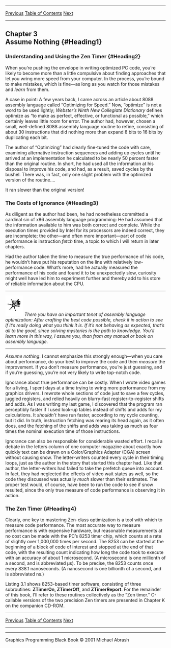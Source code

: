   ------------------------ --------------------------------- --------------------
  [Previous](02-03.html)   [Table of Contents](index.html)   [Next](03-02.html)
  ------------------------ --------------------------------- --------------------

Chapter 3\
 Assume Nothing {#Heading1}
---------------

### Understanding and Using the Zen Timer {#Heading2}

When you’re pushing the envelope in writing optimized PC code, you’re
likely to become more than a little compulsive about finding approaches
that let you wring more speed from your computer. In the process, you’re
bound to make mistakes, which is fine—as long as you watch for those
mistakes and *learn* from them.

A case in point: A few years back, I came across an article about 8088
assembly language called “Optimizing for Speed.” Now, “optimize” is not
a word to be used lightly; *Webster’s Ninth New Collegiate Dictionary*
defines optimize as “to make as perfect, effective, or functional as
possible,” which certainly leaves little room for error. The author had,
however, chosen a small, well-defined 8088 assembly language routine to
refine, consisting of about 30 instructions that did nothing more than
expand 8 bits to 16 bits by duplicating each bit.

The author of “Optimizing” had clearly fine-tuned the code with care,
examining alternative instruction sequences and adding up cycles until
he arrived at an implementation he calculated to be nearly 50 percent
faster than the original routine. In short, he had used all the
information at his disposal to improve his code, and had, as a result,
saved cycles by the bushel. There was, in fact, only one slight problem
with the optimized version of the routine....

It ran slower than the original version!

### The Costs of Ignorance {#Heading3}

As diligent as the author had been, he had nonetheless committed a
cardinal sin of x86 assembly language programming: He had assumed that
the information available to him was both correct and complete. While
the execution times provided by Intel for its processors are indeed
correct, they are incomplete; the other—and often more important—part of
code performance is instruction *fetch* time, a topic to which I will
return in later chapters.

Had the author taken the time to measure the true performance of his
code, he wouldn’t have put his reputation on the line with relatively
low-performance code. What’s more, had he actually measured the
performance of his code and found it to be unexpectedly slow, curiosity
might well have led him to experiment further and thereby add to his
store of reliable information about the CPU.

  ------------------- ------------------------------------------------------------------------------------------------------------------------------------------------------------------------------------------------------------------------------------------------------------------------------------------------------------------------------------------------------------------------------------------------
  ![](images/i.jpg)   *There you have an important tenet of assembly language optimization: After crafting the best code possible, check it in action to see if it’s really doing what you think it is. If it’s not behaving as expected, that’s all to the good, since solving mysteries is the path to knowledge. You’ll learn more in this way, I assure you, than from any manual or book on assembly language.*
  ------------------- ------------------------------------------------------------------------------------------------------------------------------------------------------------------------------------------------------------------------------------------------------------------------------------------------------------------------------------------------------------------------------------------------

*Assume nothing*. I cannot emphasize this strongly enough—when you care
about performance, do your best to improve the code and then *measure*
the improvement. If you don’t measure performance, you’re just guessing,
and if you’re guessing, you’re not very likely to write top-notch code.

Ignorance about true performance can be costly. When I wrote video games
for a living, I spent days at a time trying to wring more performance
from my graphics drivers. I rewrote whole sections of code just to save
a few cycles, juggled registers, and relied heavily on blurry-fast
register-to-register shifts and adds. As I was writing my last game, I
discovered that the program ran perceptibly faster if I used look-up
tables instead of shifts and adds for my calculations. It *shouldn’t*
have run faster, according to my cycle counting, but it did. In truth,
instruction fetching was rearing its head again, as it often does, and
the fetching of the shifts and adds was taking as much as four times the
nominal execution time of those instructions.

Ignorance can also be responsible for considerable wasted effort. I
recall a debate in the letters column of one computer magazine about
exactly how quickly text can be drawn on a Color/Graphics Adapter (CGA)
screen without causing snow. The letter-writers counted every cycle in
their timing loops, just as the author in the story that started this
chapter had. Like that author, the letter-writers had failed to take the
prefetch queue into account. In fact, they had neglected the effects of
video wait states as well, so the code they discussed was actually
*much* slower than their estimates. The proper test would, of course,
have been to run the code to see if snow resulted, since the only true
measure of code performance is observing it in action.

### The Zen Timer {#Heading4}

Clearly, one key to mastering Zen-class optimization is a tool with
which to measure code performance. The most accurate way to measure
performance is with expensive hardware, but reasonable measurements at
no cost can be made with the PC’s 8253 timer chip, which counts at a
rate of slightly over 1,000,000 times per second. The 8253 can be
started at the beginning of a block of code of interest and stopped at
the end of that code, with the resulting count indicating how long the
code took to execute with an accuracy of about 1 microsecond. (A
microsecond is one millionth of a second, and is abbreviated µs). To be
precise, the 8253 counts once every 838.1 nanoseconds. (A nanosecond is
one billionth of a second, and is abbreviated ns.)

Listing 3.1 shows 8253-based timer software, consisting of three
subroutines: **ZTimerOn, ZTimerOff**, and **ZTimerReport**. For the
remainder of this book, I’ll refer to these routines collectively as the
“Zen timer.” C-callable versions of the two precision Zen timers are
presented in Chapter K on the companion CD-ROM.

  ------------------------ --------------------------------- --------------------
  [Previous](02-03.html)   [Table of Contents](index.html)   [Next](03-02.html)
  ------------------------ --------------------------------- --------------------

* * * * *

Graphics Programming Black Book © 2001 Michael Abrash
